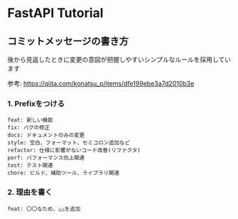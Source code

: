 # FastAPI Tutorial

## コミットメッセージの書き方

後から見返したときに変更の意図が把握しやすいシンプルなルールを採用しています

参考: https://qiita.com/konatsu_p/items/dfe199ebe3a7d2010b3e

### 1. Prefixをつける

```plain text
feat: 新しい機能
fix: バグの修正
docs: ドキュメントのみの変更
style: 空白、フォーマット、セミコロン追加など
refactor: 仕様に影響がないコード改善(リファクタ)
perf: パフォーマンス向上関連
test: テスト関連
chore: ビルド、補助ツール、ライブラリ関連
```

### 2. 理由を書く

```plain text
feat: 〇〇なため、△△を追加
```
